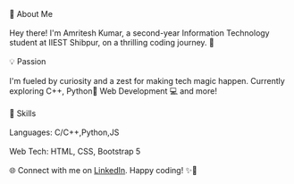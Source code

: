 <div>
👋 About Me
  <br>
  <br>
Hey there! I'm Amritesh Kumar, a second-year Information Technology student at IIEST Shibpur, on a thrilling coding journey. 🚀
  <br>
  <br>
</div>
<div>
💡 Passion
  <br>
  <br>
I'm fueled by curiosity and a zest for making tech magic happen. Currently exploring C++, Python🐍 Web Development 💻 and more!
  <br>
  <br>
</div>
<div>
🔧 Skills
  <br>
  <br>
Languages: C/C++,Python,JS
  <br>
  <br>
Web Tech: HTML, CSS, Bootstrap 5
  <br>
  <br>
</div>
<div>
🌐 Connect with me on <a href="https://www.linkedin.com/in/amritesh-kumar-773b9929">LinkedIn</a>. Happy coding! ✨🚀
  <br>
  </div>
<!--
**AmriteshKr24/AmriteshKr24** is a ✨ _special_ ✨ repository because its `README.md` (this file) appears on your GitHub profile.

Here are some ideas to get you started:

- 🔭 I’m currently working on ...
- 🌱 I’m currently learning ...
- 👯 I’m looking to collaborate on ...
- 🤔 I’m looking for help with ...
- 💬 Ask me about ...
- 📫 How to reach me: ...
- 😄 Pronouns: ...
- ⚡ Fun fact: ...
-->
